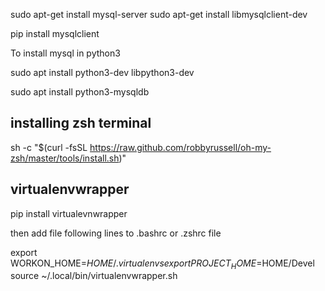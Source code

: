 
sudo apt-get install mysql-server
sudo apt-get install libmysqlclient-dev


pip install mysqlclient





To install mysql in python3

sudo apt install python3-dev libpython3-dev


sudo apt install python3-mysqldb




installing zsh terminal
-----------------------

 sh -c "$(curl -fsSL https://raw.github.com/robbyrussell/oh-my-zsh/master/tools/install.sh)"
 
 
 virtualenvwrapper
 ----------------
 
 pip install virtualevnwrapper
 
 then add file following lines to .bashrc or .zshrc file
 
export WORKON_HOME=$HOME/.virtualenvs
export PROJECT_HOME=$HOME/Devel
source ~/.local/bin/virtualenvwrapper.sh


